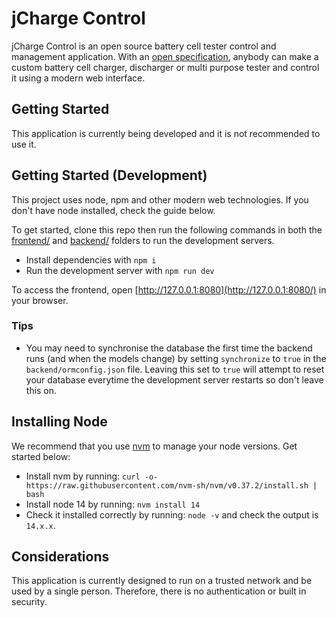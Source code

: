 # jCharge Control
jCharge Control is an open source battery cell tester control and management application. With an [open specification](/backend/API%20Specification.md), anybody can make a custom battery cell charger, discharger or multi purpose tester and control it using a modern web interface.

## Getting Started
This application is currently being developed and it is not recommended to use it.

## Getting Started (Development)
This project uses node, npm and other modern web technologies. If you don't have node installed, check the guide below.

To get started, clone this repo then run the following commands in both the [frontend/](frontend) and [backend/](backend) folders to run the development servers.

* Install dependencies with `npm i`
* Run the development server with `npm run dev`

To access the frontend, open [http://127.0.0.1:8080](http://127.0.0.1:8080/) in your browser.

### Tips
* You may need to synchronise the database the first time the backend runs (and when the models change) by setting `synchronize` to `true` in the `backend/ormconfig.json` file. Leaving this set to `true` will attempt to reset your database everytime the development server restarts so don't leave this on.


## Installing Node
We recommend that you use [nvm](https://github.com/nvm-sh/nvm) to manage your node versions. Get started below:

* Install nvm by running: `curl -o- https://raw.githubusercontent.com/nvm-sh/nvm/v0.37.2/install.sh | bash`
* Install node 14 by running: `nvm install 14`
* Check it installed correctly by running: `node -v` and check the output is `14.x.x`.

## Considerations
This application is currently designed to run on a trusted network and be used by a single person. Therefore, there is no authentication or built in security.